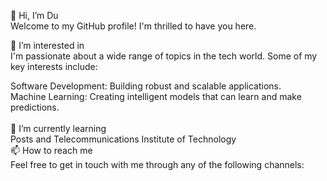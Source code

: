 👋 Hi, I’m Du<br>
Welcome to my GitHub profile! I'm thrilled to have you here.<br>

👀 I’m interested in<br>
I'm passionate about a wide range of topics in the tech world. Some of my key interests include:<br>

Software Development: Building robust and scalable applications.<br>
Machine Learning: Creating intelligent models that can learn and make predictions.<br>
<br>
🌱 I’m currently learning<br>
Posts and Telecommunications Institute of Technology<br>
📫 How to reach me<br>
Feel free to get in touch with me through any of the following channels:
<br>
<a href="https://github.com/Du380202"><img src="https://img.icons8.com/?size=48&id=AZOZNnY73haj&format=png&color=000000" alt=""></a>
<a href="https://facebook.com/Dutran.00"><img src="https://img.icons8.com/?size=48&id=uLWV5A9vXIPu&format=png&color=000000" alt=""></a>
<a href="https://linkedin.com/in/Dutran3802"><img src="https://img.icons8.com/?size=48&id=13930&format=png&color=000000" alt=""></a>
<a href="mailto:tranvandu3802@gmail.com"><img src="https://img.icons8.com/?size=48&id=qyRpAggnV0zH&format=png&color=000000" alt=""></a>

<!---
Du380202/Du380202 is a ✨ special ✨ repository because its `README.md` (this file) appears on your GitHub profile.
You can click the Preview link to take a look at your changes.
--->

